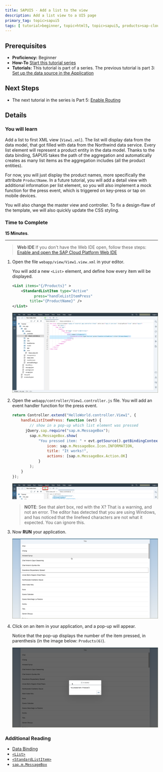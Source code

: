 ```yaml
---
title: SAPUI5 - Add a list to the view
description: Add a list view to a UI5 page
primary_tag: topic>sapui5
tags: [ tutorial>beginner, topic>html5, topic>sapui5, products>sap-cloud-platform ]
---
```

## Prerequisites  
- **Proficiency:** Beginner
- **How-To** [Start this tutorial series](https://developers.sap.com/tutorials/sapui5-webide-open-webide.html)
- **Tutorials:** This tutorial is part of a series.  The previous tutorial is part 3: [Set up the data source in the Application](https://developers.sap.com/tutorials/sapui5-webide-setup-datasource.html)

## Next Steps
- The next tutorial in the series is Part 5: [Enable Routing](https://developers.sap.com/tutorials/sapui5-webide-enable-routing.html)

## Details
### You will learn  
Add a list to first XML view (`View1.xml`). The list will display data from the data model, that got filled with data from the Northwind data service. Every list element will represent a product entity in the data model. Thanks to the data binding, SAPUI5 takes the path of the aggregation and automatically creates as many list items as the aggregation includes (all the product entities).

For now, you will just display the product names, more specifically the attribute `ProductName`. In a future tutorial, you will add a detail view with additional information per list element, so you will also implement a mock function for the press event, which is triggered on key-press or tap on mobile devices.

You will also change the master view and controller. To fix a design-flaw of the template, we will also quickly update the CSS styling.

### Time to Complete
**15 Minutes**.

---
>  **Web IDE** If you don't have the Web IDE open, follow these steps: [Enable and open the SAP Cloud Platform Web IDE](https://developers.sap.com/tutorials/sapui5-webide-open-webide.html)


1.  Open the file `webapp/view/View1.view.xml` in your editor.  

    You will add a new `<List>` element, and define how every item will be displayed.

    ```XML
    <List items="{/Products}" >
		<StandardListItem type="Active"
		      press="handleListItemPress"
            title="{ProductName}" />
	</List>
	```

    ![View1.view.xml file](1.png)


3.  Open the `webapp/controller/View1.controller.js` file.  You will add an event handler function for the press event.

    ```JavaScript
    return Controller.extend("HelloWorld.controller.View1", {
		handleListItemPress: function (evt) {
			// show in a pop-up which list element was pressed
          jQuery.sap.require("sap.m.MessageBox");
			sap.m.MessageBox.show(
				"You pressed item: " + evt.getSource().getBindingContext(), {
					icon: sap.m.MessageBox.Icon.INFORMATION,
					title: "It works!",
					actions: [sap.m.MessageBox.Action.OK]
				}
			);
		}
	});
	```

    ![style.css file](3.png)

    > **NOTE**:  See that alert box, red with the X?  That is a warning, and not an error.  The editor has detected that you are using Windows, and has noticed that the linefeed characters are not what it expected.  You can ignore this.

4.  Now **RUN** your application.  

    ![Running application with list view](4.png)

5.  Click on an item in your application, and a pop-up will appear.  

	 Notice that the pop-up displays the number of the item pressed, in parenthesis (in the image below: `Products(6)`).

    ![Alert pop-up](5.png)


### Additional Reading
- [Data Binding](https://sapui5.netweaver.ondemand.com/#docs/guide/68b9644a253741e8a4b9e4279a35c247.html)
- [`<List>`](https://sapui5.netweaver.ondemand.com/#docs/guide/295e44b2d0144318bcb7bdd56bfa5189.html)
- [`<StandardListItem>`](https://sapui5.netweaver.ondemand.com/explored.html#/entity/sap.m.StandardListItem/properties)
- [`sap.m.MessageBox`](https://sapui5.netweaver.ondemand.com/sdk/#docs/api/symbols/sap.m.MessageBox.html)

